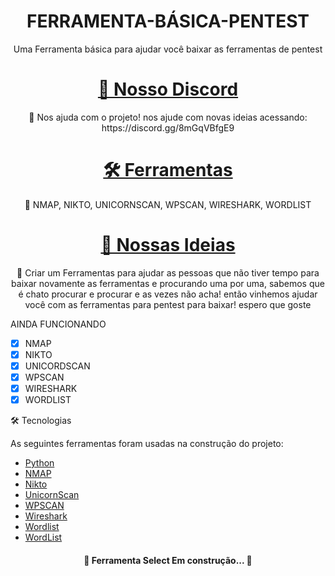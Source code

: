 <h1 align="center">FERRAMENTA-BÁSICA-PENTEST</h1>
<p align="center">Uma Ferramenta básica para ajudar você baixar as ferramentas de pentest</p>
<h1 align="center">
    <a href="https://pt-br.reactjs.org/">🔗 Nosso Discord</a>
</h1>
<p align="center">🚀 Nos ajuda com o projeto! nos ajude com novas ideias acessando: https://discord.gg/8mGqVBfgE9</p>
<h1 align="center">
    <a href="https://pt-br.reactjs.org/">🛠️ Ferramentas</a>
</h1>
<p align="center"> 🤠 NMAP, NIKTO, UNICORNSCAN, WPSCAN, WIRESHARK, WORDLIST</p>
<h1 align="center">
    <a href="https://pt-br.reactjs.org/">🤑 Nossas Ideias</a>
</h1>
<p align="center"> 🤑 Criar um Ferramentas para ajudar as pessoas que não tiver tempo para baixar novamente as ferramentas e procurando uma por uma, sabemos que é chato procurar e procurar e as vezes não acha! então vinhemos ajudar você com as ferramentas para pentest para baixar! espero que goste</p>
 AINDA FUNCIONANDO

- [x] NMAP
- [x] NIKTO
- [x] UNICORDSCAN
- [x] WPSCAN
- [x] WIRESHARK
- [x] WORDLIST

🛠 Tecnologias

As seguintes ferramentas foram usadas na construção do projeto:

- [Python](https://python.org/)
- [NMAP](https://nmap.org/)
- [Nikto](https://github.com/sullo/nikto)
- [UnicornScan](https://tools.kali.org/information-gathering/unicornscan)
- [WPSCAN](https://github.com/wpscanteam/wpscan)
- [Wireshark](https://gitlab.com/kalilinux/packages/wireshark)
- [Wordlist](https://github.com/jeanphorn/wordlist)
- [WordList](https://github.com/berzerk0/Probable-Wordlists)

<h4 align="center"> 
	🚧  Ferramenta Select  Em construção...  🚧
</h4>
